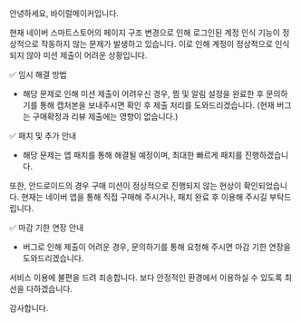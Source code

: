 안녕하세요, 바이럴메이커입니다.

현재 네이버 스마트스토어의 페이지 구조 변경으로 인해 로그인된 계정 인식 기능이 정상적으로 작동하지 않는 문제가 발생하고 있습니다. 이로 인해 계정이 정상적으로 인식되지 않아 미션 제출이 어려운 상황입니다.

✅ 임시 해결 방법

- 해당 문제로 인해 미션 제출이 어려우신 경우, 찜 및 알림 설정을 완료한 후 문의하기를 통해 캡처본을 보내주시면 확인 후 제출 처리를 도와드리겠습니다. (현재 버그는 구매확정과 리뷰 제출에는 영향이 없습니다.)

✅ 패치 및 추가 안내

- 해당 문제는 앱 패치를 통해 해결될 예정이며, 최대한 빠르게 패치를 진행하겠습니다.

또한, 안드로이드의 경우 구매 미션이 정상적으로 진행되지 않는 현상이 확인되었습니다. 현재는 네이버 앱을 통해 직접 구매해 주시거나, 패치 완료 후 이용해 주시길 부탁드립니다.

✅ 마감 기한 연장 안내
- 버그로 인해 제출이 어려운 경우, 문의하기를 통해 요청해 주시면 마감 기한 연장을 도와드리겠습니다.

서비스 이용에 불편을 드려 죄송합니다. 보다 안정적인 환경에서 이용하실 수 있도록 최선을 다하겠습니다.

감사합니다.